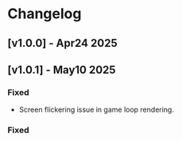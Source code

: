 # Changelog

## [v1.0.0] - Apr24 2025

## [v1.0.1] - May10 2025  
### Fixed  
- Screen flickering issue in game loop rendering.  
### Fixed

